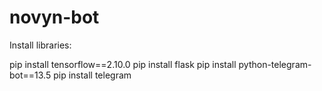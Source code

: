 # novyn-bot

Install libraries: 

pip install tensorflow==2.10.0
pip install flask
pip install python-telegram-bot==13.5
pip install telegram
